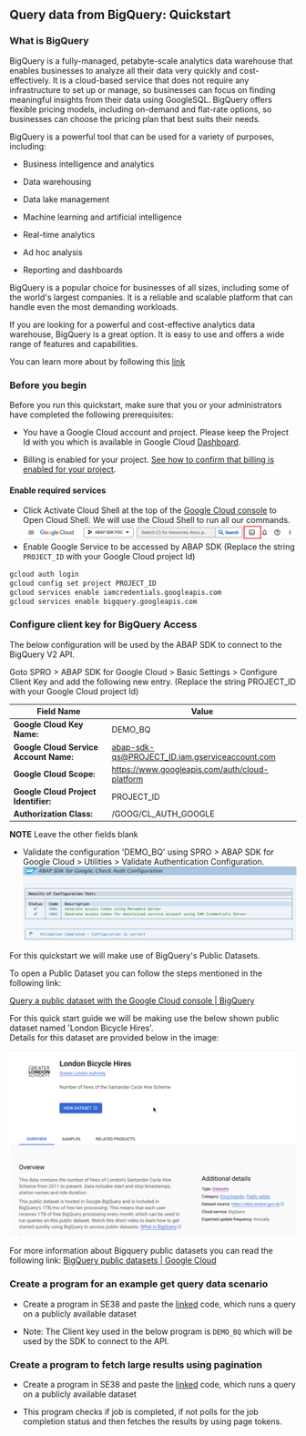 Query data from BigQuery: Quickstart
-------------------------------------------------

### What is BigQuery

BigQuery is a fully-managed, petabyte-scale analytics data warehouse that enables businesses to analyze all their data very quickly and cost-effectively. It is a cloud-based service that does not require any infrastructure to set up or manage, so businesses can focus on finding meaningful insights from their data using GoogleSQL. BigQuery offers flexible pricing models, including on-demand and flat-rate options, so businesses can choose the pricing plan that best suits their needs.

BigQuery is a powerful tool that can be used for a variety of purposes, including:

-   Business intelligence and analytics

-   Data warehousing

-   Data lake management

-   Machine learning and artificial intelligence

-   Real-time analytics

-   Ad hoc analysis

-   Reporting and dashboards

BigQuery is a popular choice for businesses of all sizes, including some of the world's largest companies. It is a reliable and scalable platform that can handle even the most demanding workloads.

If you are looking for a powerful and cost-effective analytics data warehouse, BigQuery is a great option. It is easy to use and offers a wide range of features and capabilities.

You can learn more about by following this [link](https://cloud.google.com/bigquery/docs?hl=en#docs)

### Before you begin

Before you run this quickstart, make sure that you or your administrators have completed the following prerequisites:

-   You have a Google Cloud account and project. Please keep the Project Id with you which is available in Google Cloud [Dashboard](https://console.cloud.google.com/home/dashboard).

-   Billing is enabled for your project. [See how to confirm that billing is enabled for your project](https://cloud.google.com/billing/docs/how-to/verify-billing-enabled).

#### Enable required services

-   Click Activate Cloud Shell at the top of the [Google Cloud console](https://console.cloud.google.com/home/dashboard) to Open Cloud Shell. We will use the Cloud Shell to run all our commands.
![cloud Shell](images/img-cloud-shell.png)
-   Enable Google Service to be accessed by ABAP SDK (Replace the string `PROJECT_ID` with your Google Cloud project Id)
```
gcloud auth login
gcloud config set project PROJECT_ID
gcloud services enable iamcredentials.googleapis.com
gcloud services enable bigquery.googleapis.com
```

### Configure client key for BigQuery Access

The below configuration will be used by the ABAP SDK to connect to the BigQuery V2 API.
 
Goto SPRO > ABAP SDK for Google Cloud > Basic Settings > Configure Client Key and add the following new entry. (Replace the string PROJECT_ID with your Google Cloud project Id)

| Field Name                             | Value         |
| ------------------------------------   | ------------- |
| **Google Cloud Key Name:**             | DEMO_BQ |
| **Google Cloud Service Account Name:** | abap-sdk-qs@PROJECT_ID.iam.gserviceaccount.com |
| **Google Cloud Scope:**                | https://www.googleapis.com/auth/cloud-platform |
| **Google Cloud Project Identifier:**   | PROJECT_ID |
| **Authorization Class:**               | /GOOG/CL_AUTH_GOOGLE |

**NOTE** Leave the other fields blank

*  Validate the configuration 'DEMO_BQ' using SPRO > ABAP SDK for Google Cloud > Utilities > Validate Authentication Configuration.
![Validate Config](images/img-validate-config1-sm.png)

For this quickstart we will make use of BigQuery's Public Datasets.

To open a Public Dataset you can follow the steps mentioned in the following link: 

[Query a public dataset with the Google Cloud console | BigQuery](https://cloud.google.com/bigquery/docs/quickstarts/query-public-dataset-console#open_a_public_dataset)

For this quick start guide we will be making use the below shown public dataset named 'London Bicycle Hires'.\
Details for this dataset are provided below in the image:

![London Bicycyle Hire DS](images/img-biqguery-london-bicycle.png)

For more information about Bigquery public datasets you can read the following link: [BigQuery public datasets | Google Cloud](https://cloud.google.com/bigquery/public-data)

### Create a program for an example get query data scenario

-   Create a program in SE38 and paste the [linked](zr_qs_bigquery.prog.abap) code, which runs a query on a publicly available dataset

-   Note: The Client key used in the below program is `DEMO_BQ` which will be used by the SDK to connect to the API.

### Create a program to fetch large results using pagination

- Create a program in SE38 and paste the [linked](zr_qs_bigquery_pagination.prog.abap) code, which runs a query on a publicly available dataset

- This program checks if job is completed, if not polls for the job completion status and then fetches the results by using page tokens.